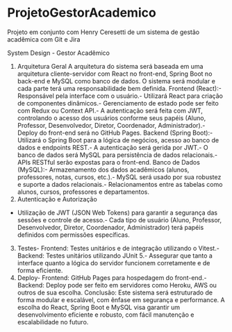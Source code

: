 # ProjetoGestorAcademico
Projeto em conjunto com Henry Ceresetti de um sistema de gestão acadêmica com Git e Jira


System Design - Gestor Acadêmico
 1. Arquitetura Geral
 A arquitetura do sistema será baseada em uma arquitetura cliente-servidor com React no front-end,
 Spring Boot no back-end e MySQL como banco de dados. O sistema será modular e cada parte
 terá uma responsabilidade bem definida.
 Frontend (React):- Responsável pela interface com o usuário.- Utilizará React para criação de componentes dinâmicos.- Gerenciamento de estado pode ser feito com Redux ou Context API.- A autenticação será feita com JWT, controlando o acesso dos usuários conforme seus papéis
 (Aluno, Professor, Desenvolvedor, Diretor, Coordenador, Administrador).- Deploy do front-end será no GitHub Pages.
 Backend (Spring Boot):- Utilizará o Spring Boot para a lógica de negócios, acesso ao banco de dados e endpoints REST.- A autenticação será gerida por JWT.- O banco de dados será MySQL para persistência de dados relacionais.- APIs RESTful serão expostas para o front-end.
 Banco de Dados (MySQL):- Armazenamento dos dados acadêmicos (alunos, professores, notas, cursos, etc.).- MySQL será usado por sua robustez e suporte a dados relacionais.- Relacionamentos entre as tabelas como alunos, cursos, professores e departamentos.
 2. Autenticação e Autorização
- Utilização de JWT (JSON Web Tokens) para garantir a segurança das sessões e controle de
 acesso.- Cada tipo de usuário (Aluno, Professor, Desenvolvedor, Diretor, Coordenador, Administrador) terá
 papéis definidos com permissões específicas.
 3. Testes- Frontend: Testes unitários e de integração utilizando o Vitest.- Backend: Testes unitários utilizando JUnit 5.- Assegurar que tanto a interface quanto a lógica do servidor funcionem corretamente e de forma
 eficiente.
 4. Deploy- Frontend: GitHub Pages para hospedagem do front-end.- Backend: Deploy pode ser feito em servidores como Heroku, AWS ou outros de sua escolha.
 Conclusão:
 Este sistema será estruturado de forma modular e escalável, com ênfase em segurança e
 performance. A escolha do React, Spring Boot e MySQL visa garantir um desenvolvimento eficiente
 e robusto, com fácil manutenção e escalabilidade no futuro.
